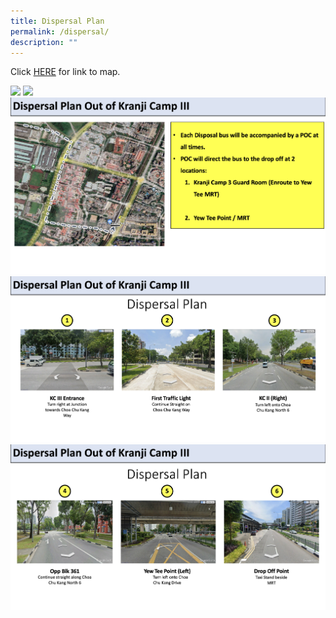 ```yaml
---
title: Dispersal Plan
permalink: /dispersal/
description: ""
---
```

Click [HERE](https://www.google.com/maps/dir/Kranji+Camp+III,+151+Choa+Chu+Kang+Way,+Western+Water,+Singapore+688248/Choa+Chu+Kang+Drive,+Yew+Tee+MRT+Station+(NS5),+Singapore/@1.3997556,103.744141,17z/data=!3m1!5s0x31da10f0de0e8f61:0xa5dcc0f9a8d6b1ad!4m14!4m13!1m5!1m1!1s0x31da121d76db29a1:0x4e3efac61d970290!2m2!1d103.7433012!2d1.4029368!1m5!1m1!1s0x31da113092c5dc83:0xa8e4394b3c90655e!2m2!1d103.7474715!2d1.3973666!3e2?entry=ttuce=document) for link to map.

![](/images/dispersal%205.png)
![](/images/dispersal%204.png)
![](/images/dispersal%203.png)
![](/images/dispersal%202.png)
![](/images/dispersal%201.png)